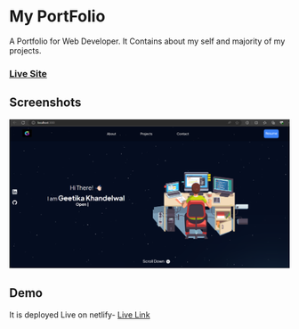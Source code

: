 
# My PortFolio

A Portfolio for Web Developer. It Contains about my self and majority of my projects.
### [Live Site](https://lucent-sherbet-f345e9.netlify.app/)


## Screenshots

![App Screenshot](/assets/portfolioScreenShot.png?raw=true "My Portfolio")


## Demo

It is deployed Live on netlify- [Live Link](https://lucent-sherbet-f345e9.netlify.app/)




 
